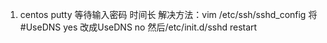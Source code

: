 1. centos putty 等待输入密码 时间长
解决方法：vim /etc/ssh/sshd_config 
将#UseDNS yes 改成UseDNS no
然后/etc/init.d/sshd restart
